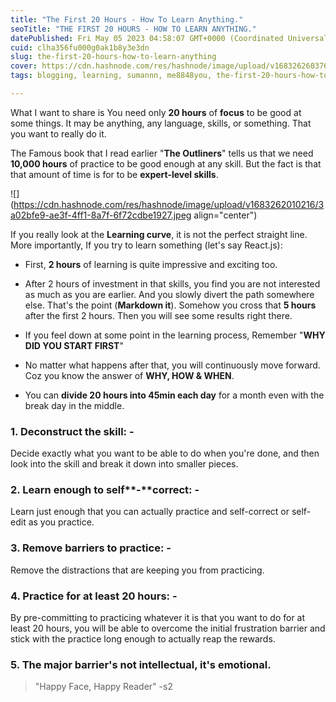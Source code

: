 ```yaml
---
title: "The First 20 Hours - How To Learn Anything."
seoTitle: "THE FIRST 20 HOURS - HOW TO LEARN ANYTHING."
datePublished: Fri May 05 2023 04:58:07 GMT+0000 (Coordinated Universal Time)
cuid: clha356fu000g0ak1b8y3e3dn
slug: the-first-20-hours-how-to-learn-anything
cover: https://cdn.hashnode.com/res/hashnode/image/upload/v1683262603760/a44c91b8-6c46-4307-b878-509e240af142.png
tags: blogging, learning, sumannn, me8848you, the-first-20-hours-how-to-learn-anything

---
```


What I want to share is You need only **20 hours** of **focus** to be good at some things. It may be anything, any language, skills, or something. That you want to really do it.

The Famous book that I read earlier "**The Outliners**" tells us that we need **10,000 hours** of practice to be good enough at any skill. But the fact is that that amount of time is for to be **expert-level skills**.

![](https://cdn.hashnode.com/res/hashnode/image/upload/v1683262010216/3a02bfe9-ae3f-4ff1-8a7f-6f72cdbe1927.jpeg align="center")

If you really look at the **Learning curve**, it is not the perfect straight line. More importantly, If you try to learn something (let's say React.js):

* First, **2 hours** of learning is quite impressive and exciting too.
    
* After 2 hours of investment in that skills, you find you are not interested as much as you are earlier. And you slowly divert the path somewhere else. That's the point (**Markdown it**). Somehow you cross that **5 hours** after the first 2 hours. Then you will see some results right there.
    
* If you feel down at some point in the learning process, Remember "**WHY DID YOU START FIRST**"
    
* No matter what happens after that, you will continuously move forward. Coz you know the answer of **WHY, HOW & WHEN**.
    
* You can **divide 20 hours into 45min each day** for a month even with the break day in the middle.
    

### 1\. Deconstruct the skill: -

Decide exactly what you want to be able to do when you're done, and then look into the skill and break it down into smaller pieces.

### 2\. Learn enough to self**\-**correct: -

Learn just enough that you can actually practice and self-correct or self-edit as you practice.

### 3\. Remove barriers to practice: -

Remove the distractions that are keeping you from practicing.

### 4\. Practice for at least 20 hours: -

By pre-committing to practicing whatever it is that you want to do for at least 20 hours, you will be able to overcome the initial frustration barrier and stick with the practice long enough to actually reap the rewards.

### 5\. The major barrier's not intellectual, it's emotional.

> "Happy Face, Happy Reader" -s2